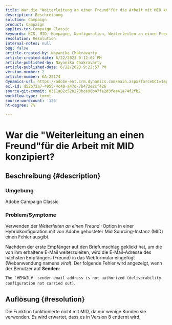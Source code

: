 ```yaml
---
title: War die "Weiterleitung an einen Freund"für die Arbeit mit MID konzipiert?
description: Beschreibung
solution: Campaign
product: Campaign
applies-to: Campaign Classic
keywords: KCS, MID, Kampagne, Konfiguration, Weiterleiten an einen Freund
resolution: Resolution
internal-notes: null
bug: false
article-created-by: Nayanika Chakravarty
article-created-date: 6/22/2023 9:12:02 PM
article-published-by: Nayanika Chakravarty
article-published-date: 6/22/2023 9:22:57 PM
version-number: 2
article-number: KA-22174
dynamics-url: https://adobe-ent.crm.dynamics.com/main.aspx?forceUCI=1&pagetype=entityrecord&etn=knowledgearticle&id=5a97c368-4111-ee11-8f6d-6045bd006d92
exl-id: d52b72a7-4955-4c40-a47d-7b472e2cf426
source-git-commit: 0311a02c52a273bce96b47fe2d3fea41a74f2fb2
workflow-type: tm+mt
source-wordcount: '126'
ht-degree: 7%

---
```


# War die &quot;Weiterleitung an einen Freund&quot;für die Arbeit mit MID konzipiert?

## Beschreibung {#description}


### <b>Umgebung</b>

Adobe Campaign Classic

### <b>Problem/Symptome</b>

Verwenden der *Weiterleiten an einen Freund* -Option in einer Hybridkonfiguration mit von Adobe gehosteter Mid Sourcing-Instanz (MID) einen Fehler ausgibt.

Nachdem der erste Empfänger auf den Briefumschlag geklickt hat, um die von ihm erhaltene E-Mail weiterzuleiten, wird die E-Mail-Adresse des nächsten Empfängers (Freund) in das Webformular eingefügt (Webanwendung namens *viral*). Der folgende Fehler wird angezeigt, wenn der Benutzer auf <b>Senden</b>:

`The '#EMAIL#' sender email address is not authorized (deliverability configuration not carried out)`.


## Auflösung {#resolution}


Die Funktion funktionierte nicht mit MID, da nur wenige Kunden sie verwenden. Es wird erwartet, dass es in Version 8 entfernt wird.
